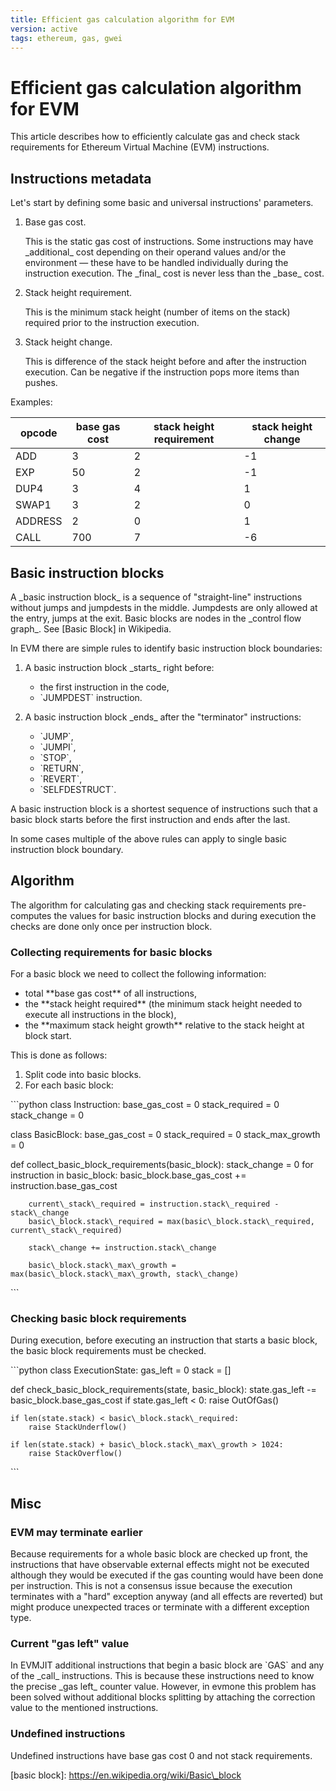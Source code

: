 ```yaml
---
title: Efficient gas calculation algorithm for EVM
version: active
tags: ethereum, gas, gwei
---
```


# Efficient gas calculation algorithm for EVM

This article describes how to efficiently calculate gas and check stack requirements for Ethereum Virtual Machine (EVM) instructions.

## Instructions metadata

Let's start by defining some basic and universal instructions' parameters.

1. Base gas cost.

   This is the static gas cost of instructions. Some instructions may have \_additional\_ cost depending on their operand values and/or the environment — these have to be handled individually during the instruction execution. The \_final\_ cost is never less than the \_base\_ cost.

2. Stack height requirement.

   This is the minimum stack height (number of items on the stack) required prior to the instruction execution.

3. Stack height change.

   This is difference of the stack height before and after the instruction execution. Can be negative if the instruction pops more items than pushes.

Examples:

| opcode  | base gas cost | stack height requirement | stack height change |
| ------- | ------------- | ------------------------ | ------------------- |
| ADD     | 3             | 2                        | -1                  |
| EXP     | 50            | 2                        | -1                  |
| DUP4    | 3             | 4                        | 1                   |
| SWAP1   | 3             | 2                        | 0                   |
| ADDRESS | 2             | 0                        | 1                   |
| CALL    | 700           | 7                        | -6                  |

## Basic instruction blocks

A \_basic instruction block\_ is a sequence of "straight-line" instructions without jumps and jumpdests in the middle. Jumpdests are only allowed at the entry, jumps at the exit. Basic blocks are nodes in the \_control flow graph\_. See \[Basic Block\] in Wikipedia.

In EVM there are simple rules to identify basic instruction block boundaries:

1. A basic instruction block \_starts\_ right before:

   - the first instruction in the code,
   - \`JUMPDEST\` instruction.

2. A basic instruction block \_ends\_ after the "terminator" instructions:
   - \`JUMP\`,
   - \`JUMPI\`,
   - \`STOP\`,
   - \`RETURN\`,
   - \`REVERT\`,
   - \`SELFDESTRUCT\`.

A basic instruction block is a shortest sequence of instructions such that a basic block starts before the first instruction and ends after the last.

In some cases multiple of the above rules can apply to single basic instruction block boundary.

## Algorithm

The algorithm for calculating gas and checking stack requirements pre-computes the values for basic instruction blocks and during execution the checks are done only once per instruction block.

### Collecting requirements for basic blocks

For a basic block we need to collect the following information:

- total \*\*base gas cost\*\* of all instructions,
- the \*\*stack height required\*\* (the minimum stack height needed to execute all instructions in the block),
- the \*\*maximum stack height growth\*\* relative to the stack height at block start.

This is done as follows:

1. Split code into basic blocks.
2. For each basic block:

\`\`\`python
class Instruction:
base_gas_cost = 0
stack_required = 0
stack_change = 0

class BasicBlock:
base_gas_cost = 0
stack_required = 0
stack_max_growth = 0

def collect_basic_block_requirements(basic_block):
stack_change = 0
for instruction in basic_block:
basic_block.base_gas_cost += instruction.base_gas_cost

        current\_stack\_required = instruction.stack\_required - stack\_change
        basic\_block.stack\_required = max(basic\_block.stack\_required, current\_stack\_required)

        stack\_change += instruction.stack\_change

        basic\_block.stack\_max\_growth = max(basic\_block.stack\_max\_growth, stack\_change)

\`\`\`

### Checking basic block requirements

During execution, before executing an instruction that starts a basic block, the basic block requirements must be checked.

\`\`\`python
class ExecutionState:
gas_left = 0
stack = \[\]

def check_basic_block_requirements(state, basic_block):
state.gas_left -= basic_block.base_gas_cost
if state.gas_left < 0:
raise OutOfGas()

    if len(state.stack) < basic\_block.stack\_required:
        raise StackUnderflow()

    if len(state.stack) + basic\_block.stack\_max\_growth > 1024:
        raise StackOverflow()

\`\`\`

## Misc

### EVM may terminate earlier

Because requirements for a whole basic block are checked up front, the instructions that have observable external effects might not be executed although they would be executed if the gas counting would have been done per instruction. This is not a consensus issue because the execution terminates with a "hard" exception anyway (and all effects are reverted) but might produce unexpected traces or terminate with a different exception type.

### Current "gas left" value

In EVMJIT additional instructions that begin a basic block are \`GAS\` and any of the \_call\_ instructions. This is because these instructions need to know the precise \_gas left\_ counter value. However, in evmone this problem has been solved without additional blocks splitting by attaching the correction value to the mentioned instructions.

### Undefined instructions

Undefined instructions have base gas cost 0 and not stack requirements.

\[basic block\]: https://en.wikipedia.org/wiki/Basic\_block
